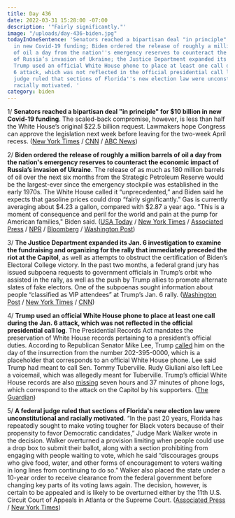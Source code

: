 ```yaml
---
title: Day 436
date: 2022-03-31 15:28:00 -07:00
description: '"Fairly significantly."'
image: "/uploads/day-436-biden.jpg"
todayInOneSentence: 'Senators reached a bipartisan deal "in principle" for $10 billion
  in new Covid-19 funding; Biden ordered the release of roughly a million barrels
  of oil a day from the nation''s emergency reserves to counteract the economic impact
  of Russia’s invasion of Ukraine; the Justice Department expanded its Jan. 6 investigation;
  Trump used an official White House phone to place at least one call during the Jan.
  6 attack, which was not reflected in the official presidential call log; and a federal
  judge ruled that sections of Florida''s new election law were unconstitutional and
  racially motivated. '
category: biden
---
```


1/ **Senators reached a bipartisan deal "in principle" for $10 billion in new Covid-19 funding**. The scaled-back compromise, however, is less than half the White House’s original $22.5 billion request. Lawmakers hope Congress can approve the legislation next week before leaving for the two-week April recess. ([New York Times](https://www.nytimes.com/live/2022/03/31/world/covid-19-mandates-cases-vaccine/senators-near-a-deal-to-slash-the-stalled-covid-aid-package-to-10-billion) / [CNN](https://www.cnn.com/2022/03/31/politics/covid-relief-negotiations-congress-mitt-romney/index.html) / [ABC News](https://abcnews.go.com/Politics/wireStory/mcconnell-covid-spending-package-shrink-10b-83785608))

2/ **Biden ordered the release of roughly a million barrels of oil a day from the nation's emergency reserves to counteract the economic impact of Russia’s invasion of Ukraine**. The release of as much as 180 million barrels of oil over the next six months from the Strategic Petroleum Reserve would be the largest-ever since the emergency stockpile was established in the early 1970s. The White House called it “unprecedented,” and Biden said he expects that gasoline prices could drop “fairly significantly.” Gas is currently averaging about $4.23 a gallon, compared with $2.87 a year ago. "This is a moment of consequence and peril for the world and pain at the pump for American families," Biden said. ([USA Today](https://www.usatoday.com/story/news/politics/2022/03/31/gas-prices-biden-release-oil-strategic-reserves/7229635001/) / [New York Times](https://www.nytimes.com/live/2022/03/31/world/ukraine-russia-war-news/biden-orders-the-largest-release-from-the-us-oil-reserve-since-it-was-created) / [Associated Press](https://apnews.com/article/russia-ukraine-biden-business-europe-3e1808077371b88ae043c86584763afd) / [NPR](https://www.npr.org/live-updates/ukraine-russia-mariupol-ceasefire-03-31-2022#biden-to-announce-the-largest-release-of-oil-reserves-in-history) / [Bloomberg](https://www.bloomberg.com/news/articles/2022-03-31/biden-weighs-record-release-of-u-s-oil-but-opec-holds-line?srnd=premium&sref=MIBMEEoj) / [Washington Post](https://www.washingtonpost.com/us-policy/2022/03/30/white-house-oil-reserves/))

3/ **The Justice Department expanded its Jan. 6 investigation to examine the fundraising and organizing for the rally that immediately preceded the riot at the Capitol**, as well as attempts to obstruct the certification of Biden’s Electoral College victory. In the past two months, a federal grand jury has issued subpoena requests to government officials in Trump’s orbit who assisted in the rally, as well as the push by Trump allies to promote alternate slates of fake electors. One of the subpoenas sought information about people “classified as VIP attendees” at Trump’s Jan. 6 rally. ([Washington Post](https://www.washingtonpost.com/national-security/2022/03/30/jan-6-fbi-subpoena-justice/) / [New York Times](https://www.nytimes.com/2022/03/30/us/politics/justice-dept-widens-jan-6-inquiry.html) / [CNN](https://www.cnn.com/2022/03/31/politics/january-6-criminal-probe/))

4/ **Trump used an official White House phone to place at least one call during the Jan. 6 attack, which was not reflected in the official presidential call log**. The Presidential Records Act mandates the preservation of White House records pertaining to a president’s official duties. According to Republican Senator Mike Lee, Trump [called](https://www.politico.com/news/2021/02/10/mike-lee-trump-impeachment-468509) him on the day of the insurrection from the number 202-395-0000, which is a placeholder that corresponds to an official White House phone. Lee said Trump had meant to call Sen. Tommy Tuberville. Rudy Giuliani also left Lee a voicemail, which was allegedly meant for Tuberville. Trump’s official White House records are also [missing](https://whatthefuckjusthappenedtoday.com/2022/03/29/day-434/#1-trump%E2%80%99s-jan-6-white-house-records) seven hours and 37 minutes of phone logs, which correspond to the attack on the Capitol by his supporters. ([The Guardian](https://www.theguardian.com/us-news/2022/mar/30/trump-used-white-house-phone-call-capitol-attack-jan-6-not-official-log))

5/ **A federal judge ruled that sections of Florida's new election law were unconstitutional and racially motivated**. “In the past 20 years, Florida has repeatedly sought to make voting tougher for Black voters because of their propensity to favor Democratic candidates,” Judge Mark Walker wrote in the decision. Walker overturned a provision limiting when people could use a drop box to submit their ballot, along with a section prohibiting from engaging with people waiting to vote, which he said “discourages groups who give food, water, and other forms of encouragement to voters waiting in long lines from continuing to do so.” Walker also placed the state under a 10-year order to receive clearance from the federal government before changing key parts of its voting laws again. The decision, however, is certain to be appealed and is likely to be overturned either by the 11th U.S. Circuit Court of Appeals in Atlanta or the Supreme Court. ([Associated Press](https://apnews.com/article/2022-midterm-elections-florida-voting-elections-tallahassee-b0c486301fd6c22eeea6af7e55225c5a) / [New York Times](https://www.nytimes.com/2022/03/31/us/politics/florida-voting-law.html))